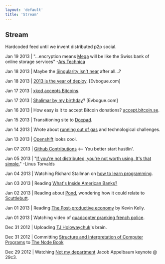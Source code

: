 ```yaml
--- 
layout: 'default'
title: 'Stream'
---
```


Stream
------

<p class="lead">Hardcoded feed until we invent distributed p2p social.</p>

Jan 19 2013 | "...encryption means [Mega](http://mega.co.nz) will be like the Swiss bank of online storage services" -[Ars Technica](http://arstechnica.com/tech-policy/2013/01/building-mega-ars-pre-launch-interview-with-kim-dotcom/)

Jan 18 2013 | Maybe the [Singularity isn't near](http://www.edge.org/response-detail/23784) after all...?

Jan 18 2013 | [2013 is the year of deploy](/posts/deploy). [Evbogue.com]

Jan 17 2013 | <a href="https://xkcd.com/bitcoin/">xkcd accepts Bitcoins</a>.

Jan 17 2013 | <a href="/posts/shalimar">Shalimar by my birthday</a>? [Evbogue.com]

Jan 16 2013 | How easy is it to accept Bitcoin donations? <a href="http://accept.bitcoin.se/">accept.bitcoin.se</a>.

Jan 15 2013 | Transitioning site to <a href="https://github.com/bevry/docpad/">Docpad</a>.

Jan 14 2013 | Wrote about <a href="/posts/outofgas">running out of gas</a> and technological challenges.

Jan 13 2013 | <a href="http://openshift.redhat.com/">Openshift</a> looks cool.

Jan 07 2013 | <a href="https://github.com/blog/1360-introducing-contributions">Github Contributions</a> <-- You better start hustlin'.

Jan 05 2013 | "<a href="http://youtu.be/4XpnKHJAok8?t=10m57s">If you're not distributed, you're not worth using. It's that simple.</a>" -Linus Torvalds 

Jan 04 2013 | Watching Richard Stallman on <a href="https://www.youtube.com/watch?v=qN7u1j44QTo">how to learn programming</a>. 

Jan 03 2013 | Reading <a href="http://www.theatlantic.com/magazine/archive/2013/01/whats-inside-americas-banks/309196/">What's Inside American Banks?</a>

Jan 02 2013 | Reading about <a href="https://github.com/agl/pond">Pond</a>, wondering how it could relate to <a href="https://github.com/dominictarr/scuttlebutt">Scuttlebutt</a>.

Jan 01 2013 | Reading <a href="http://www.kk.org/thetechnium/archives/2013/01/the_post-produc.php">The Post-productive economy</a> by Kevin Kelly.

Jan 01 2013 | Watching video of <a href="http://www.myfoxdc.com/story/20472463/unmanned-drone-buzzes-french-police-car#axzz2GlKrd255">quadcopter pranking french police</a>.

Dec 31 2012 | Uploading <a href="https://github.com/visionmedia">TJ Holowaychuk</a>'s brain.

Dec 31 2012 | Committing <a href="http://mitpress.mit.edu/sicp/full-text/book/book-Z-H-4.html#%_toc_start">Structure and Interpretation of Computer Programs</a> to <a href="https://github.com/evbogue/thenodebook">The Node Book</a>

Dec 29 2012 | Watching <a href="https://www.youtube.com/watch?v=QNsePZj_Yks">Not my department</a> Jacob Appelbaum keynote @ 29c3. 